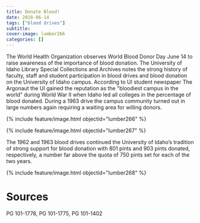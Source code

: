 ```yaml
---
title: Donate Blood!
date: 2018-06-14
tags: ["blood drives"]
subtitle: 
cover-image: lumber266
categories: []
---
```


The World Health Organization observes World Blood Donor Day
June 14 to raise awareness of the importance of blood donation. The University
of Idaho Library Special Collections and Archives notes the strong history of
faculty, staff and student participation in blood drives and blood donation on
the University of Idaho campus. According to UI student newspaper The Argonaut
the UI gained the reputation as the "bloodiest campus in the world" during
World War II when Idaho led all colleges in the percentage of blood donated.
During a 1963 drive the campus community turned out in large numbers again requiring
a waiting area for willing donors.

{% include feature/image.html objectid="lumber266" %}

{% include feature/image.html objectid="lumber267" %}

The 1962 and 1963
blood drives continued the University of Idaho’s tradition of strong support
for blood donation with 801 pints and 903 pints donated, respectively, a number
far above the quota of 750 pints set for each of the two years.

{% include feature/image.html objectid="lumber268" %}

# Sources

PG 101-1778, PG 101-1775, PG 101-1402
